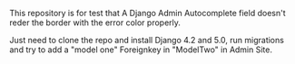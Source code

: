 This repository is for test that A Django Admin Autocomplete field doesn't reder the border with the error color properly.

Just need to clone the repo and install Django 4.2 and 5.0, run migrations and try to add a "model one" Foreignkey in "ModelTwo" in Admin Site.